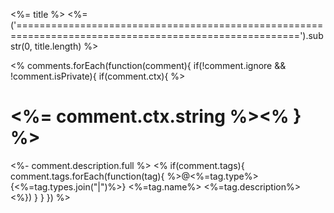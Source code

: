 <%= title %>
<%= ('=======================================================================================================').substr(0, title.length) %>

<% comments.forEach(function(comment){ 
  if(!comment.ignore && !comment.isPrivate){ if(comment.ctx){ %>
# <%= comment.ctx.string %><% } %>

<%- comment.description.full %>
<% if(comment.tags){
  comment.tags.forEach(function(tag){
%>@<%=tag.type%> {<%=tag.types.join("|")%>} <%=tag.name%> <%=tag.description%>   
<%})
}
} 
}) %>